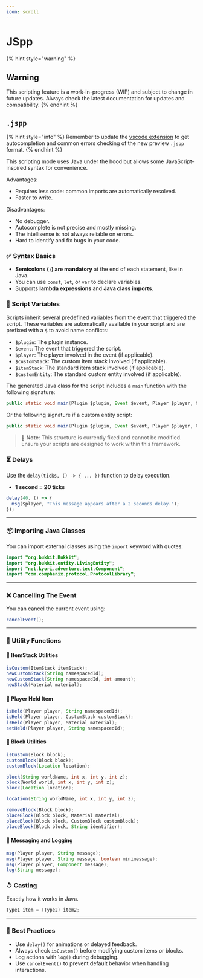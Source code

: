 ```yaml
---
icon: scroll
---
```


# JSpp

{% hint style="warning" %}
## Warning

This scripting feature is a work-in-progress (WIP) and subject to change in future updates. Always check the latest documentation for updates and compatibility.
{% endhint %}

## `.jspp`

{% hint style="info" %}
Remember to update the [vscode extension](https://marketplace.visualstudio.com/items?itemName=LoneDev.ia-vscode) to get autocompletion and common errors checking of the new preview `.jspp` format.
{% endhint %}

This scripting mode uses Java under the hood but allows some JavaScript-inspired syntax for convenience.

Advantages:

* Requires less code: common imports are automatically resolved.
* Faster to write.

Disadvantages:

* No debugger.
* Autocomplete is not precise and mostly missing.
* The intellisense is not always reliable on errors.
* Hard to identify and fix bugs in your code.

### ✅ Syntax Basics

* **Semicolons (`;`) are mandatory** at the end of each statement, like in Java.
* You can use `const`, `let`, or `var` to declare variables.
* Supports **lambda expressions** and **Java class imports**.

### 🌟 Script Variables

Scripts inherit several predefined variables from the event that triggered the script. These variables are automatically available in your script and are prefixed with a `$` to avoid name conflicts:

* `$plugin`: The plugin instance.
* `$event`: The event that triggered the script.
* `$player`: The player involved in the event (if applicable).
* `$customStack`: The custom item stack involved (if applicable).
* `$itemStack`: The standard item stack involved (if applicable).
* `$customEntity`: The standard custom entity involved (if applicable).

The generated Java class for the script includes a `main` function with the following signature:

```java
public static void main(Plugin $plugin, Event $event, Player $player, CustomStack $customStack, ItemStack $itemStack)
```

Or the following signature if a custom entity script:

```java
public static void main(Plugin $plugin, Event $event, Player $player, CustomEntity $customEntity)
```

> 📝 **Note**: This structure is currently fixed and cannot be modified. Ensure your scripts are designed to work within this framework.

### ⏳ Delays

Use the `delay(ticks, () -> { ... })` function to delay execution.

* **1 second = 20 ticks**

```js
delay(40, () => {
  msg($player, "This message appears after a 2 seconds delay.");
});
```

***

### 📦 Importing Java Classes

You can import external classes using the `import` keyword with quotes:

```java
import "org.bukkit.Bukkit";
import "org.bukkit.entity.LivingEntity";
import "net.kyori.adventure.text.Component";
import "com.comphenix.protocol.ProtocolLibrary";
```

***

### ❌ Cancelling The Event

You can cancel the current event using:

```java
cancelEvent();
```

***

### 🔧 Utility Functions

#### 🧱 ItemStack Utilities

```java
isCustom(ItemStack itemStack);
newCustomStack(String namespacedId);
newCustomStack(String namespacedId, int amount);
newStack(Material material);
```

#### 🧍 Player Held Item

```java
isHeld(Player player, String namespacedId);
isHeld(Player player, CustomStack customStack);
isHeld(Player player, Material material);
setHeld(Player player, String namespacedId);
```

#### 🧱 Block Utilities

```java
isCustom(Block block);
customBlock(Block block);
customBlock(Location location);

block(String worldName, int x, int y, int z);
block(World world, int x, int y, int z);
block(Location location);

location(String worldName, int x, int y, int z);

removeBlock(Block block);
placeBlock(Block block, Material material);
placeBlock(Block block, CustomBlock customBlock);
placeBlock(Block block, String identifier);
```

#### 💬 Messaging and Logging

```java
msg(Player player, String message);
msg(Player player, String message, boolean minimessage);
msg(Player player, Component message);
log(String message);
```

### ↺ Casting

Exactly how it works in Java.

```java
Type1 item = (Type2) item2;
```

***

### 📌 Best Practices

* Use `delay()` for animations or delayed feedback.
* Always check `isCustom()` before modifying custom items or blocks.
* Log actions with `log()` during debugging.
* Use `cancelEvent()` to prevent default behavior when handling interactions.
